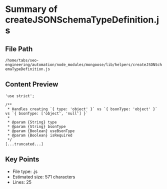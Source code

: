 # Summary of createJSONSchemaTypeDefinition.js
  
## File Path
`/home/tabs/seo-engineering/automation/node_modules/mongoose/lib/helpers/createJSONSchemaTypeDefinition.js`

## Content Preview
```
'use strict';

/**
 * Handles creating `{ type: 'object' }` vs `{ bsonType: 'object' }` vs `{ bsonType: ['object', 'null'] }`
 *
 * @param {String} type
 * @param {String} bsonType
 * @param {Boolean} useBsonType
 * @param {Boolean} isRequired
 */
[...truncated...]
```

## Key Points
- File type: .js
- Estimated size: 571 characters
- Lines: 25
